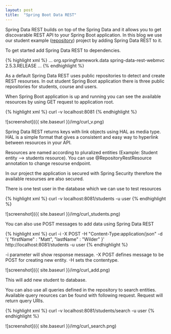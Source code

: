 ```yaml
---
layout: post
title:  "Spring Boot Data REST"
---
```

Spring Data REST builds on top of the Spring Data and it allows you to get discovarable REST API to your Spring Boot application. In this blog we use our student example ([repository](https://github.com/juhahinkula/StudentListFinal.git)) project by adding Spring Data REST to it.

To get started add Spring Data REST to dependencies.

{% highlight xml %}
<dependencies>
    ...
    <dependency>
        <groupId>org.springframework.data</groupId>
        <artifactId>spring-data-rest-webmvc</artifactId>
        <version>2.5.3.RELEASE</version>
    </dependency>
    ...
</dependencies>
{% endhighlight %}

As a default Spring Data REST uses public repositories to detect and create REST resourses. In out student Spring Boot application there is three public repositories for students, course and users.

When Spring Boot application is up and running you can see the available resources by using GET request to application root.

{% highlight xml %}
curl -v localhost:8081
{% endhighlight %}

![screenshot]({{ site.baseurl }}/img/curl_v.png)

Spring Data REST returns keys with link objects using HAL as media type. HAL is a simple format that gives a consistent and easy way to hyperlink between resources in your API.

Resources are named according to pluralized entities (Example: Student entity --> students resource). You can use @RepositoryRestResource annotation to change resourse endpoint.

In our project the application is secured with Spring Security therefore the available resourses are also secured. 

There is one test user in the database which we can use to test resources

{% highlight xml %}
curl -v localhost:8081/students -u user
{% endhighlight %}

![screenshot]({{ site.baseurl }}/img/curl_students.png)

You can also use POST messages to add data using Spring Data REST

{% highlight xml %}
curl -i -X POST -H "Content-Type:application/json" -d '{  "firstName" : "Matt",  "lastName" : "Wilder" }' http://localhost:8081/students -u user
{% endhighlight %}

-i parameter will show response message. -X POST defines message to be POST for creating new entity. -H sets the contentype.

![screenshot]({{ site.baseurl }}/img/curl_add.png)

This will add new student to database.

You can also use all queries defined in the repository to search entities. Available query reources can be found with following request. Request will return query URIs.

{% highlight xml %}
curl -v localhost:8081/students/search -u user
{% endhighlight %}

![screenshot]({{ site.baseurl }}/img/curl_search.png)


